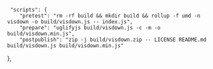      "scripts": {
        "pretest": "rm -rf build && mkdir build && rollup -f umd -n visdown -o build/visdown.js -- index.js",
        "prepare": "uglifyjs build/visdown.js -c -m -o build/visdown.min.js",
        "postpublish": "zip -j build/visdown.zip -- LICENSE README.md build/visdown.js build/visdown.min.js"
},